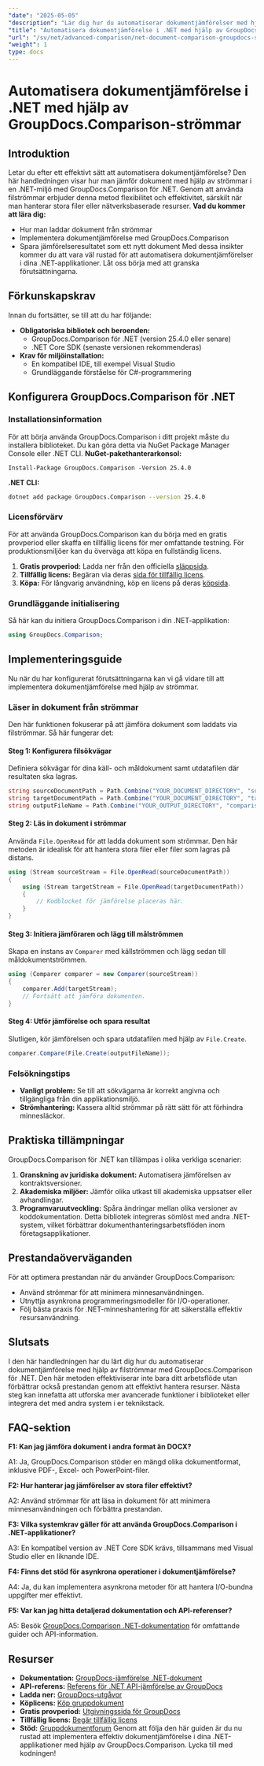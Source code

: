 ```yaml
---
"date": "2025-05-05"
"description": "Lär dig hur du automatiserar dokumentjämförelser med hjälp av strömmar med GroupDocs.Comparison för .NET. Öka effektiviteten och effektivisera arbetsflöden."
"title": "Automatisera dokumentjämförelse i .NET med hjälp av GroupDocs.Comparison-strömmar"
"url": "/sv/net/advanced-comparison/net-document-comparison-groupdocs-streams/"
"weight": 1
type: docs
---
```

# Automatisera dokumentjämförelse i .NET med hjälp av GroupDocs.Comparison-strömmar
## Introduktion
Letar du efter ett effektivt sätt att automatisera dokumentjämförelse? Den här handledningen visar hur man jämför dokument med hjälp av strömmar i en .NET-miljö med GroupDocs.Comparison för .NET. Genom att använda filströmmar erbjuder denna metod flexibilitet och effektivitet, särskilt när man hanterar stora filer eller nätverksbaserade resurser.
**Vad du kommer att lära dig:**
- Hur man laddar dokument från strömmar
- Implementera dokumentjämförelse med GroupDocs.Comparison
- Spara jämförelseresultatet som ett nytt dokument
Med dessa insikter kommer du att vara väl rustad för att automatisera dokumentjämförelser i dina .NET-applikationer. Låt oss börja med att granska förutsättningarna.
## Förkunskapskrav
Innan du fortsätter, se till att du har följande:
- **Obligatoriska bibliotek och beroenden:**
  - GroupDocs.Comparison för .NET (version 25.4.0 eller senare)
  - .NET Core SDK (senaste versionen rekommenderas)
- **Krav för miljöinstallation:**
  - En kompatibel IDE, till exempel Visual Studio
  - Grundläggande förståelse för C#-programmering
## Konfigurera GroupDocs.Comparison för .NET
### Installationsinformation
För att börja använda GroupDocs.Comparison i ditt projekt måste du installera biblioteket. Du kan göra detta via NuGet Package Manager Console eller .NET CLI.
**NuGet-pakethanterarkonsol:**
```shell
Install-Package GroupDocs.Comparison -Version 25.4.0
```
**.NET CLI:**
```bash
dotnet add package GroupDocs.Comparison --version 25.4.0
```
### Licensförvärv
För att använda GroupDocs.Comparison kan du börja med en gratis provperiod eller skaffa en tillfällig licens för mer omfattande testning. För produktionsmiljöer kan du överväga att köpa en fullständig licens.
1. **Gratis provperiod:** Ladda ner från den officiella [släppsida](https://releases.groupdocs.com/comparison/net/).
2. **Tillfällig licens:** Begäran via deras [sida för tillfällig licens](https://purchase.groupdocs.com/temporary-license/).
3. **Köpa:** För långvarig användning, köp en licens på deras [köpsida](https://purchase.groupdocs.com/buy).
### Grundläggande initialisering
Så här kan du initiera GroupDocs.Comparison i din .NET-applikation:
```csharp
using GroupDocs.Comparison;
```
## Implementeringsguide
Nu när du har konfigurerat förutsättningarna kan vi gå vidare till att implementera dokumentjämförelse med hjälp av strömmar.
### Läser in dokument från strömmar
Den här funktionen fokuserar på att jämföra dokument som laddats via filströmmar. Så här fungerar det:
#### Steg 1: Konfigurera filsökvägar
Definiera sökvägar för dina käll- och måldokument samt utdatafilen där resultaten ska lagras.
```csharp
string sourceDocumentPath = Path.Combine("YOUR_DOCUMENT_DIRECTORY", "source_document.docx");
string targetDocumentPath = Path.Combine("YOUR_DOCUMENT_DIRECTORY", "target_document.docx");
string outputFileName = Path.Combine("YOUR_OUTPUT_DIRECTORY", "comparison_result.docx");
```
#### Steg 2: Läs in dokument i strömmar
Använda `File.OpenRead` för att ladda dokument som strömmar. Den här metoden är idealisk för att hantera stora filer eller filer som lagras på distans.
```csharp
using (Stream sourceStream = File.OpenRead(sourceDocumentPath))
{
    using (Stream targetStream = File.OpenRead(targetDocumentPath))
    {
        // Kodblocket för jämförelse placeras här.
    }
}
```
#### Steg 3: Initiera jämföraren och lägg till målströmmen
Skapa en instans av `Comparer` med källströmmen och lägg sedan till måldokumentströmmen.
```csharp
using (Comparer comparer = new Comparer(sourceStream)) 
{
    comparer.Add(targetStream);
    // Fortsätt att jämföra dokumenten.
}
```
#### Steg 4: Utför jämförelse och spara resultat
Slutligen, kör jämförelsen och spara utdatafilen med hjälp av `File.Create`.
```csharp
comparer.Compare(File.Create(outputFileName));
```
### Felsökningstips
- **Vanligt problem:** Se till att sökvägarna är korrekt angivna och tillgängliga från din applikationsmiljö.
- **Strömhantering:** Kassera alltid strömmar på rätt sätt för att förhindra minnesläckor.
## Praktiska tillämpningar
GroupDocs.Comparison för .NET kan tillämpas i olika verkliga scenarier:
1. **Granskning av juridiska dokument:** Automatisera jämförelsen av kontraktsversioner.
2. **Akademiska miljöer:** Jämför olika utkast till akademiska uppsatser eller avhandlingar.
3. **Programvaruutveckling:** Spåra ändringar mellan olika versioner av koddokumentation.
Detta bibliotek integreras sömlöst med andra .NET-system, vilket förbättrar dokumenthanteringsarbetsflöden inom företagsapplikationer.
## Prestandaöverväganden
För att optimera prestandan när du använder GroupDocs.Comparison:
- Använd strömmar för att minimera minnesanvändningen.
- Utnyttja asynkrona programmeringsmodeller för I/O-operationer.
- Följ bästa praxis för .NET-minneshantering för att säkerställa effektiv resursanvändning.
## Slutsats
I den här handledningen har du lärt dig hur du automatiserar dokumentjämförelse med hjälp av filströmmar med GroupDocs.Comparison för .NET. Den här metoden effektiviserar inte bara ditt arbetsflöde utan förbättrar också prestandan genom att effektivt hantera resurser.
Nästa steg kan innefatta att utforska mer avancerade funktioner i biblioteket eller integrera det med andra system i er teknikstack.

## FAQ-sektion

**F1: Kan jag jämföra dokument i andra format än DOCX?**

A1: Ja, GroupDocs.Comparison stöder en mängd olika dokumentformat, inklusive PDF-, Excel- och PowerPoint-filer.

**F2: Hur hanterar jag jämförelser av stora filer effektivt?**

A2: Använd strömmar för att läsa in dokument för att minimera minnesanvändningen och förbättra prestandan.

**F3: Vilka systemkrav gäller för att använda GroupDocs.Comparison i .NET-applikationer?**

A3: En kompatibel version av .NET Core SDK krävs, tillsammans med Visual Studio eller en liknande IDE.

**F4: Finns det stöd för asynkrona operationer i dokumentjämförelse?**

A4: Ja, du kan implementera asynkrona metoder för att hantera I/O-bundna uppgifter mer effektivt.

**F5: Var kan jag hitta detaljerad dokumentation och API-referenser?**

A5: Besök [GroupDocs.Comparison .NET-dokumentation](https://docs.groupdocs.com/comparison/net/) för omfattande guider och API-information.

## Resurser
- **Dokumentation:** [GroupDocs-jämförelse .NET-dokument](https://docs.groupdocs.com/comparison/net/)
- **API-referens:** [Referens för .NET API-jämförelse av GroupDocs](https://reference.groupdocs.com/comparison/net/)
- **Ladda ner:** [GroupDocs-utgåvor](https://releases.groupdocs.com/comparison/net/)
- **Köplicens:** [Köp gruppdokument](https://purchase.groupdocs.com/buy)
- **Gratis provperiod:** [Utgivningssida för GroupDocs](https://releases.groupdocs.com/comparison/net/)
- **Tillfällig licens:** [Begär tillfällig licens](https://purchase.groupdocs.com/temporary-license/)
- **Stöd:** [Gruppdokumentforum](https://forum.groupdocs.com/c/comparison/)
Genom att följa den här guiden är du nu rustad att implementera effektiv dokumentjämförelse i dina .NET-applikationer med hjälp av GroupDocs.Comparison. Lycka till med kodningen!